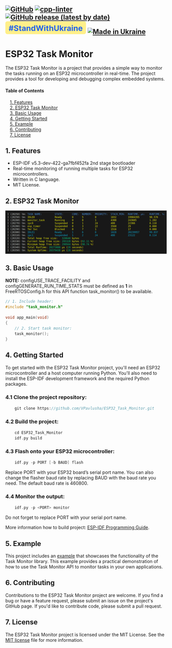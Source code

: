 [![GitHub](https://img.shields.io/github/license/VPavlusha/ESP32_Task_Monitor?color=blue&label=License&logo=github)](LICENSE)
[![cpp-linter](https://github.com/VPavlusha/ESP32_Task_Monitor/actions/workflows/cpp-linter.yml/badge.svg)](https://github.com/VPavlusha/ESP32_Task_Monitor/actions/workflows/cpp-linter.yml)
[![GitHub release (latest by date)](https://img.shields.io/github/v/release/VPavlusha/ESP32_Task_Monitor?label=Release&logo=github)](https://github.com/VPavlusha/ESP32_Task_Monitor/releases)
[![Stand With Ukraine](https://raw.githubusercontent.com/vshymanskyy/StandWithUkraine/main/badges/StandWithUkraine.svg)](https://stand-with-ukraine.pp.ua)
[![Made in Ukraine](https://img.shields.io/badge/Made_in-Ukraine-ffd700.svg?labelColor=0057b7)](https://stand-with-ukraine.pp.ua)
---

# ESP32 Task Monitor
The ESP32 Task Monitor is a project that provides a simple way to monitor the tasks running on an ESP32 microcontroller in real-time. The project provides a tool for developing and debugging complex embedded systems.

#### Table of Contents
&emsp;[1. Features](#1-features)  
&emsp;[2. ESP32 Task Monitor](#2-esp32-task-monitor)  
&emsp;[3. Basic Usage](#3-basic-usage)  
&emsp;[4. Getting Started](#4-getting-started)  
&emsp;[5. Example](#5-example)  
&emsp;[6. Contributing](#6-contributing)  
&emsp;[7. License](#7-license)  

## 1. Features
  - ESP-IDF v5.3-dev-422-ga7fbf452fa 2nd stage bootloader
  - Real-time monitoring of running multiple tasks for ESP32 microcontrollers.
  - Written in C language.
  - MIT License.

## 2. ESP32 Task Monitor
<img src="./doc/img/task_monitor.png" alt="Task Monitor" width="650"/>

## 3. Basic Usage
**NOTE:** configUSE_TRACE_FACILITY and configGENERATE_RUN_TIME_STATS must be defined as **1** in FreeRTOSConfig.h for this API function task_monitor() to be available.
```C
// 1. Include header:
#include "task_monitor.h"

void app_main(void)
{
    // 2. Start task monitor:
    task_monitor();
}
```
## 4. Getting Started
To get started with the ESP32 Task Monitor project, you'll need an ESP32 microcontroller and a host computer running Python. You'll also need to install the ESP-IDF development framework and the required Python packages.

### 4.1 Clone the project repository:
```C
    git clone https://github.com/VPavlusha/ESP32_Task_Monitor.git
```
### 4.2 Build the project:
```C
    cd ESP32_Task_Monitor
    idf.py build
```
### 4.3 Flash onto your ESP32 microcontroller:
```C
    idf.py -p PORT [-b BAUD] flash
```
Replace PORT with your ESP32 board’s serial port name.
You can also change the flasher baud rate by replacing BAUD with the baud rate you need. The default baud rate is 460800.<br/>
### 4.4 Monitor the output:
```C
    idf.py -p <PORT> monitor
```
Do not forget to replace PORT with your serial port name.

More information how to build project: [ESP-IDF Programming Guide](https://docs.espressif.com/projects/esp-idf/en/v5.0.1/esp32/get-started/start-project.html).

## 5. Example
This project includes an [example](https://github.com/VPavlusha/ESP32_Task_Monitor/tree/main/main) that showcases the functionality of the Task Monitor library. This example provides a practical demonstration of how to use the Task Monitor API to monitor tasks in your own applications.

## 6. Contributing
Contributions to the ESP32 Task Monitor project are welcome. If you find a bug or have a feature request, please submit an issue on the project's GitHub page. If you'd like to contribute code, please submit a pull request.

## 7. License
The ESP32 Task Monitor project is licensed under the MIT License. See the [MIT license] file for more information.
  
  [MIT license]: http://www.opensource.org/licenses/mit-license.html
